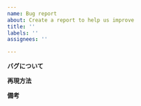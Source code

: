 ```yaml
---
name: Bug report
about: Create a report to help us improve
title: ''
labels: ''
assignees: ''

---
```


**バグについて**

**再現方法**

**備考**
